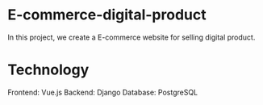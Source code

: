 # E-commerce-digital-product
In this project, we create a E-commerce website for selling digital product.

# Technology
Frontend: Vue.js
Backend: Django
Database: PostgreSQL
